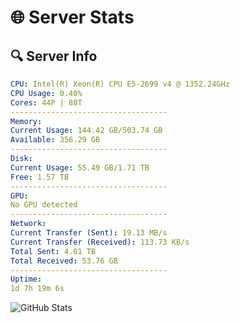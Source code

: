 # 🌐 Server Stats
## 🔍 Server Info
```yaml
CPU: Intel(R) Xeon(R) CPU E5-2699 v4 @ 1352.24GHz
CPU Usage: 0.40%
Cores: 44P | 88T
-----------------------------------
Memory:
Current Usage: 144.42 GB/503.74 GB
Available: 356.29 GB
-----------------------------------
Disk:
Current Usage: 55.49 GB/1.71 TB
Free: 1.57 TB
-----------------------------------
GPU:
No GPU detected
-----------------------------------
Network:
Current Transfer (Sent): 19.13 MB/s
Current Transfer (Received): 113.73 KB/s
Total Sent: 4.01 TB
Total Received: 53.76 GB
-----------------------------------
Uptime:
1d 7h 19m 6s
```
![GitHub Stats](https://img.shields.io/badge/Updated-2025-03-09_04:41:55-blue)